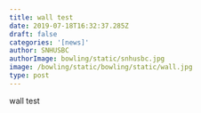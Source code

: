 ```yaml
---
title: wall test
date: 2019-07-18T16:32:37.285Z
draft: false
categories: '[news]'
author: SNHUSBC
authorImage: bowling/static/snhusbc.jpg
image: /bowling/static/bowling/static/wall.jpg
type: post
---
```

wall test
